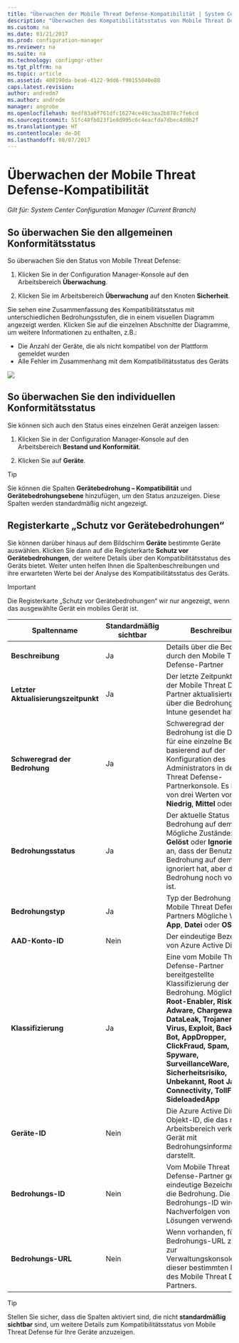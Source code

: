 ```yaml
---
title: "Überwachen der Mobile Threat Defense-Kompatibilität | System Center Configuration Manager"
description: "Überwachen des Kompatibilitätsstatus von Mobile Threat Defense-Partnern über die Configuration Manager-Verwaltungskonsole"
ms.custom: na
ms.date: 03/21/2017
ms.prod: configuration-manager
ms.reviewer: na
ms.suite: na
ms.technology: configmgr-other
ms.tgt_pltfrm: na
ms.topic: article
ms.assetid: 408190da-bea6-4122-9dd6-f90155040e88
caps.latest.revision: 
author: andredm7
ms.author: andredm
manager: angrobe
ms.openlocfilehash: 8edf83a0f761dfc16274ce49c3aa2b878c7fe6cd
ms.sourcegitcommit: 51fc48fb023f1e8d995c6c4eacfda7dbec4d0b2f
ms.translationtype: HT
ms.contentlocale: de-DE
ms.lasthandoff: 08/07/2017
---
```

# <a name="monitor-mobile-threat-defense-compliance"></a>**Überwachen der Mobile Threat Defense-Kompatibilität**

*Gilt für: System Center Configuration Manager (Current Branch)*

## <a name="to-monitor-the-overall-compliance-status"></a>So überwachen Sie den allgemeinen Konformitätsstatus

So überwachen Sie den Status von Mobile Threat Defense:

1.  Klicken Sie in der Configuration Manager-Konsole auf den Arbeitsbereich **Überwachung**.

2.  Klicken Sie im Arbeitsbereich **Überwachung** auf den Knoten **Sicherheit**.

Sie sehen eine Zusammenfassung des Kompatibilitätsstatus mit unterschiedlichen Bedrohungsstufen, die in einem visuellen Diagramm angezeigt werden. Klicken Sie auf die einzelnen Abschnitte der Diagramme, um weitere Informationen zu enthalten, z.B.: 

- Die Anzahl der Geräte, die als nicht kompatibel von der Plattform gemeldet wurden
- Alle Fehler im Zusammenhang mit dem Kompatibilitätsstatus des Geräts

![](http://i.imgur.com/bmPsiWk.png)

## <a name="to-monitor-the-individual-compliance-status"></a>So überwachen Sie den individuellen Konformitätsstatus

Sie können sich auch den Status eines einzelnen Gerät anzeigen lassen:

1.  Klicken Sie in der Configuration Manager-Konsole auf den Arbeitsbereich **Bestand und Konformität**.

2.  Klicken Sie auf **Geräte**.

> [!TIP] 
> Sie können die Spalten **Gerätebedrohung – Kompatibilität** und **Gerätebedrohungsebene** hinzufügen, um den Status anzuzeigen. Diese Spalten werden standardmäßig nicht angezeigt.

## <a name="device-threat-protection-tab"></a>Registerkarte „Schutz vor Gerätebedrohungen“

Sie können darüber hinaus auf dem Bildschirm **Geräte** bestimmte Geräte auswählen. Klicken Sie dann auf die Registerkarte **Schutz vor Gerätebedrohungen**, der weitere Details über den Kompatibilitätsstatus des Geräts bietet. Weiter unten helfen Ihnen die Spaltenbeschreibungen und ihre erwarteten Werte bei der Analyse des Kompatibilitätsstatus des Geräts.

> [!IMPORTANT] 
> Die Registerkarte „Schutz vor Gerätebedrohungen“ wir nur angezeigt, wenn das ausgewählte Gerät ein mobiles Gerät ist.

|Spaltenname|Standardmäßig sichtbar|Beschreibung| 
|-|-|-|
|**Beschreibung**| Ja | Details über die Bedrohung durch den Mobile Threat Defense-Partner |
|**Letzter Aktualisierungszeitpunkt**| Ja | Der letzte Zeitpunkt, an dem der Mobile Threat Defense-Partner aktualisierte Details über die Bedrohung an Intune gesendet hat |
|**Schweregrad der Bedrohung**| Ja | Schweregrad der Bedrohung ist die Definition für eine einzelne Bedrohung, basierend auf der Konfiguration des Administrators in der Mobile Threat Defense-Partnerkonsole. Es ist einer von drei Werten vorhanden: **Niedrig**, **Mittel** oder **Hoch** |
|**Bedrohungsstatus**| Ja | Der aktuelle Status der Bedrohung auf dem Gerät. Mögliche Zustände: **Aktiv**, **Gelöst** oder **Ignoriert:** Gibt an, dass der Benutzer die Bedrohung auf dem Gerät ignoriert hat, aber die Bedrohung noch vorhanden ist. |
|**Bedrohungstyp**| Ja | Typ der Bedrohung des Mobile Threat Defense-Partners Mögliche Werte: **App**, **Datei** oder **OS** |
|**AAD-Konto-ID**| Nein | Der eindeutige Bezeichner von Azure Active Directory. |
|**Klassifizierung**| Ja | Eine vom Mobile Threat Defense-Partner bereitgestellte Klassifizierung der Bedrohung. Mögliche Werte: **Root-Enabler, Riskware, Adware, Chargeware, DataLeak, Trojaner, Wurm, Virus, Exploit, Backdoor, Bot, AppDropper, ClickFraud, Spam, Spyware, SurveillanceWare, Sicherheitsrisiko, Unbekannt, Root Jailbrake, Connectivity, TollFraud, SideloadedApp** |
|**Geräte-ID**| Nein | Die Azure Active Directory-Objekt-ID, die das mit dem Arbeitsbereich verknüpfte Gerät mit Bedrohungsinformationen darstellt. |
|**Bedrohungs-ID**| Nein | Vom Mobile Threat Defense-Partner generierte eindeutige Bezeichner für die Bedrohung. Die Bedrohungs-ID wird zum Nachverfolgen von Lösungen verwendet. |
|**Bedrohungs-URL**| Nein | Wenn vorhanden, führt die Bedrohungs-URL zurück zur Verwaltungskonsolenansicht dieser bestimmten Drohung des Mobile Threat Defense-Partners. |

> [!TIP] 
> Stellen Sie sicher, dass die Spalten aktiviert sind, die nicht **standardmäßig sichtbar** sind, um weitere Details zum Kompatibilitätsstatus von Mobile Threat Defense für Ihre Geräte anzuzeigen.
